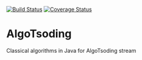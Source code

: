 [![Build Status](https://travis-ci.org/tsoding/algotsoding.svg?branch=master)](https://travis-ci.org/tsoding/algotsoding)
[![Coverage Status](https://coveralls.io/repos/github/tsoding/algotsoding/badge.svg?branch=master)](https://coveralls.io/github/tsoding/algotsoding?branch=master)

# AlgoTsoding #

Classical algorithms in Java for AlgoTsoding stream
